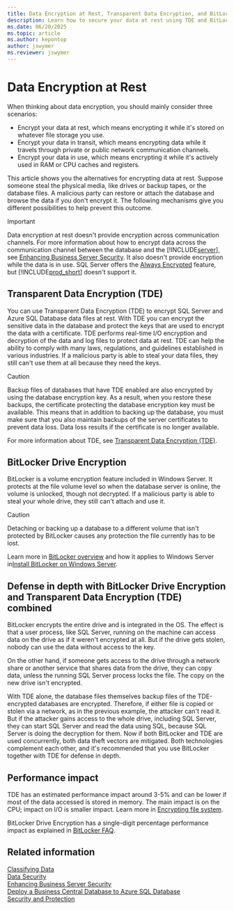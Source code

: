 ```yaml
---
title: Data Encryption at Rest, Transparent Data Encryption, and BitLocker
description: Learn how to secure your data at rest using TDE and BitLocker on Business Central. Protect your SQL Server and Azure SQL Database files.
ms.date: 06/20/2025
ms.topic: article
ms.author: kepontop
author: jswymer
ms.reviewer: jswymer
---
```


# Data Encryption at Rest

When thinking about data encryption, you should mainly consider three scenarios:

- Encrypt your data at rest, which means encrypting it while it's stored on whatever file storage you use.
- Encrypt your data in transit, which means encrypting data while it travels through private or public network communication channels.
- Encrypt your data in use, which means encrypting it while it's actively used in RAM or CPU caches and registers.

This article shows you the alternatives for encrypting data at rest. Suppose someone steal the physical media, like drives or backup tapes, or the database files. A malicious party can restore or attach the database and browse the data if you don't encrypt it. The following mechanisms give you different possibilities to help prevent this outcome.

> [!IMPORTANT]
> Data encryption at rest doesn't provide encryption across communication channels. For more information about how to encrypt data across the communication channel between the database and the [!INCLUDE[server](../developer/includes/server.md)], see [Enhancing Business Server Security](enhancing-server-instance-security.md). It also doesn't provide encryption while the data is in use. SQL Server offers the [Always Encrypted](/sql/relational-databases/security/encryption/always-encrypted-database-engine?view=sqlallproducts-allversions) feature, but [!INCLUDE[prod_short](../developer/includes/prod_short.md)] doesn't support it.

## Transparent Data Encryption (TDE)

You can use Transparent Data Encryption (TDE) to encrypt SQL Server and Azure SQL Database data files at rest. With TDE you can encrypt the sensitive data in the database and protect the keys that are used to encrypt the data with a certificate. TDE performs real-time I/O encryption and decryption of the data and log files to protect data at rest. TDE can help the ability to comply with many laws, regulations, and guidelines established in various industries. If a malicious party is able to steal your data files, they still can't use them at all because they need the keys.

> [!CAUTION]
> Backup files of databases that have TDE enabled are also encrypted by using the database encryption key. As a result, when you restore these backups, the certificate protecting the database encryption key must be available. This means that in addition to backing up the database, you must make sure that you also maintain backups of the server certificates to prevent data loss. Data loss results if the certificate is no longer available.

For more information about TDE, see [Transparent Data Encryption (TDE)](/sql/relational-databases/security/encryption/transparent-data-encryption).

## BitLocker Drive Encryption

BitLocker is a volume encryption feature included in Windows Server. It protects at the file volume level so when the database server is online, the volume is unlocked, though not decrypted. If a malicious party is able to steal your whole drive, they still can't attach and use it.

> [!CAUTION]
> Detaching or backing up a database to a different volume that isn't protected by BitLocker causes any protection the file currently has to be lost.


Learn more in [BitLocker overview](/windows/security/information-protection/bitlocker/bitlocker-overview) and how it applies to Windows Server in[Install BitLocker on Windows Server](/windows/security/information-protection/bitlocker/bitlocker-how-to-deploy-on-windows-server).

## Defense in depth with BitLocker Drive Encryption and Transparent Data Encryption (TDE) combined

BitLocker encrypts the entire drive and is integrated in the OS. The effect is that a user process, like SQL Server, running on the machine can access data on the drive as if it weren't encrypted at all. But if the drive gets stolen, nobody can use the data without access to the key.

On the other hand, if someone gets access to the drive through a network share or another service that shares data from the drive, they can copy data, unless the running SQL Server process locks the file. The copy on the new drive isn't encrypted.

With TDE alone, the database files themselves backup files of the TDE-encrypted databases are encrypted. Therefore, if either file is copied or stolen via a network, as in the previous example, the attacker can't read it. But if the attacker gains access to the whole drive, including SQL Server, they can start SQL Server and read the data using SQL, because SQL Server is doing the decryption for them. Now if both BitLocker and TDE are used concurrently, both data theft vectors are mitigated.
Both technologies complement each other, and it's recommended that you use BitLocker together with TDE for defense in depth.

## Performance impact

TDE has an estimated performance impact around 3-5% and can be lower if most of the data accessed is stored in memory. The main impact is on the CPU; impact on I/O is smaller impact. Learn more in [Encrypting file system](/previous-versions/sql/sql-server-2008/cc278098(v=sql.100)#_Toc189384687).

BitLocker Drive Encryption has a single-digit percentage performance impact as explained in [BitLocker FAQ](/windows/security/information-protection/bitlocker/bitlocker-deployment-and-administration-faq#is-there-a-noticeable-performance-impact-when-bitlocker-is-enabled-on-a-computer).

## Related information

[Classifying Data](../developer/devenv-classifying-data.md)  
[Data Security](data-security.md)  
[Enhancing Business Server Security](enhancing-server-instance-security.md)  
[Deploy a Business Central Database to Azure SQL Database](../deployment/deploy-database-azure-sql-database.md)  
[Security and Protection](security-and-protection.md)  
